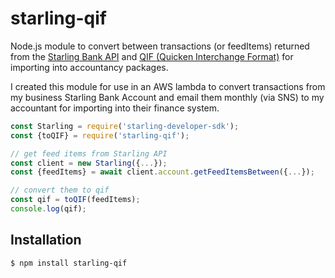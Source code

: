 # starling-qif

Node.js module to convert between transactions (or feedItems) returned from the [Starling Bank API](https://developer.starlingbank.com/docs) and [QIF (Quicken Interchange Format)](https://en.wikipedia.org/wiki/Quicken_Interchange_Format) for importing into accountancy packages.

I created this module for use in an AWS lambda to convert transactions from my business Starling Bank Account and email them  monthly (via SNS) to my accountant for importing into their finance system.

```js
const Starling = require('starling-developer-sdk');
const {toQIF} = require('starling-qif');

// get feed items from Starling API
const client = new Starling({...});
const {feedItems} = await client.account.getFeedItemsBetween({...});

// convert them to qif
const qif = toQIF(feedItems);
console.log(qif);
```

## Installation

```bash
$ npm install starling-qif
```
